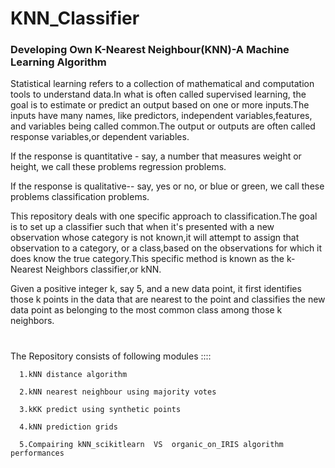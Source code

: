 # KNN_Classifier

### Developing Own K-Nearest Neighbour(KNN)-A Machine Learning Algorithm #

Statistical learning refers to a collection of mathematical and computation tools to understand data.In what is often called supervised learning, the goal is to estimate or predict an output based on one or more inputs.The inputs have many names, like predictors, independent variables,features, and variables being called common.The output or outputs are often called response variables,or dependent variables.

If the response is quantitative - say, a number that measures weight or height,
we call these problems regression problems.

If the response is qualitative-- say, yes or no, or blue or green,
we call these problems classification problems.

This repository deals with one specific approach to classification.The goal is to set up a classifier such that when it's presented with a new observation whose category is not known,it will attempt to assign that observation to a category, or a class,based on the observations for which it does know the true category.This specific method is known as the k-Nearest Neighbors classifier,or kNN.

Given a positive integer k,  say 5, and a new data point, it first identifies those k points in the data that are nearest to the point and classifies the new data point as belonging to the most common class among those k neighbors.

#

The Repository consists of following modules ::::

      1.kNN distance algorithm

      2.kNN nearest neighbour using majority votes

      3.kKK predict using synthetic points

      4.kNN prediction grids

      5.Compairing kNN_scikitlearn  VS  organic_on_IRIS algorithm performances

#
